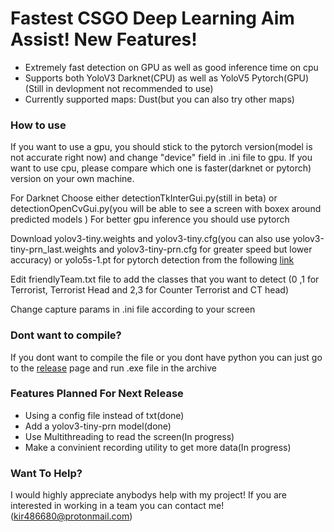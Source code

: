 # Fastest CSGO Deep Learning Aim Assist! New Features!
	
  - Extremely fast detection on GPU as well as good inference time on cpu 
  - Supports both YoloV3 Darknet(CPU) as well as YoloV5 Pytorch(GPU)(Still in devlopment not recommended to use)
  - Currently supported maps: Dust(but you can also try other maps)
### How to use
If you want to use a gpu, you should stick to the pytorch version(model is not accurate right now) and change "device" field in .ini file to gpu. If you want to use cpu, please compare which one is faster(darknet or pytorch) version on your own machine.

For Darknet Choose either detectionTkInterGui.py(still in beta) or detectionOpenCvGui.py(you will be able to see a screen with boxex around predicted models )
For better gpu inference you should use pytorch

Download yolov3-tiny.weights and yolov3-tiny.cfg(you can also use yolov3-tiny-prn_last.weights and yolov3-tiny-prn.cfg for greater speed but lower accuracy) or yolo5s-1.pt for pytorch detection from the following [link](https://drive.google.com/drive/folders/10QvwT857wyShDlkZ9JWOJ1FGrL963OCU?usp=sharing)

Edit friendlyTeam.txt file to add the classes that you want to detect (0 ,1 for Terrorist, Terrorist Head and 2,3 for Counter Terrorist and CT head)

Change capture params in .ini file according to your screen

### Dont want to compile?
If you dont want to compile the file or you dont have python you can just go to the [release](https://github.com/kir486680/csgo_aim/releases) page and run .exe file in the archive 
### Features Planned For Next Release
  - Using a config file instead of txt(done)
  - Add a yolov3-tiny-prn model(done)
  - Use Multithreading to read the screen(In progress)
  - Make a convinient recording utility to get more data(In progress)
### Want To Help?

I would highly appreciate anybodys help with my project! If you are interested in working in a team you can contact me!(kir486680@protonmail.com)
